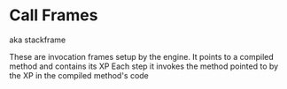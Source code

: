# Call Frames

aka stackframe

These are invocation frames setup by the engine. 
It points to a compiled method and contains its XP
Each step it invokes the method pointed to by the XP in the compiled method's code